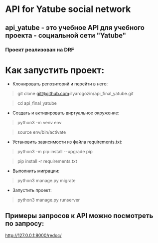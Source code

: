 # API for Yatube social network
## api_yatube - это учебное API для учебного проекта - социальной сети "Yatube"
### Проект реализован на DRF
# Как запустить проект:
- Клонировать репозиторий и перейти в него:
>git clone git@github.com:ilyarogozin/api_final_yatube.git

>cd api_final_yatube

- Cоздать и активировать виртуальное окружение:
>python3 -m venv env

>source env/bin/activate

- Установить зависимости из файла requirements.txt:
>python3 -m pip install --upgrade pip

>pip install -r requirements.txt

- Выполнить миграции:
>python3 manage.py migrate

- Запустить проект:
>python3 manage.py runserver

## Примеры запросов к API можно посмотреть по запросу:
http://127.0.0.1:8000/redoc/
